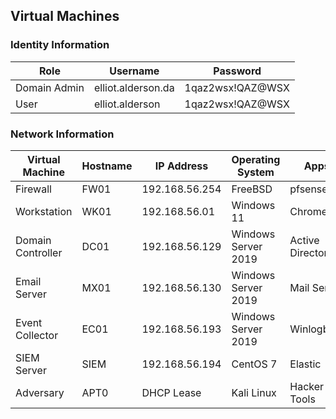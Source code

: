 ## Virtual Machines

### Identity Information
| Role         | Username           | Password         |
| ------------ | ------------------ | ---------------- |
| Domain Admin | elliot.alderson.da | 1qaz2wsx!QAZ@WSX | 
| User         | elliot.alderson    | 1qaz2wsx!QAZ@WSX |

### Network Information
| Virtual Machine   | Hostname | IP Address     | Operating System    | Apps             |
| ----------------- | -------- | -------------- | ------------------- | ---------------- |
| Firewall          | FW01     | 192.168.56.254 | FreeBSD             | pfsense          |
| Workstation       | WK01     | 192.168.56.01  | Windows 11          | Chrome           |
| Domain Controller | DC01     | 192.168.56.129 | Windows Server 2019 | Active Directory |
| Email Server      | MX01     | 192.168.56.130 | Windows Server 2019 | Mail Server      |
| Event Collector   | EC01     | 192.168.56.193 | Windows Server 2019 | Winlogbeat       |
| SIEM Server       | SIEM     | 192.168.56.194 | CentOS 7            | Elastic          |
| Adversary         | APT0     | DHCP Lease     | Kali Linux          | Hacker Tools     |